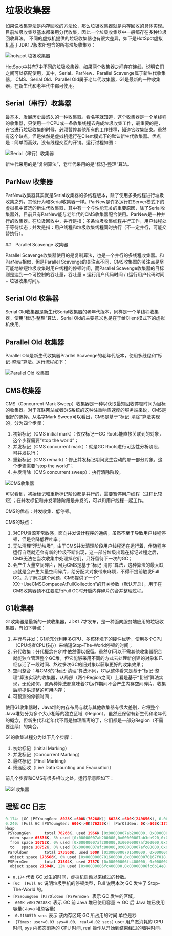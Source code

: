 # 垃圾收集器

如果说收集算法是内存回收的方法论，那么垃圾收集器就是内存回收的具体实现。目前垃圾收集器基本都采用分代收集，因此一个垃圾收集器中一般都存在多种垃圾回收算法。
不同的虚拟机提供的垃圾收集器也有很大差异，如下是HotSpot虚拟机基于JDK1.7版本所包含的所有垃圾收集器：

![hotspot 垃圾收集器](../img/hotspot-gc.jpg)

HotSpot中共有7中不同的垃圾收集器，如果两个收集器之间存在连线，说明它们之间可以搭配使用，其中，Serial、ParNew、Parallel Scavenge属于新生代收集器，
CMS、Serial Old、Parallel Old属于老年代收集器，G1是最新的一种收集器，在新生代和老年代中都可使用。

## Serial（串行）收集器

最基本、发展历史最悠久的一种收集器。看名字就知道，这个收集器是一个单线程的收集器，只使用一个CPU或一条收集线程去完成垃圾收集工作，最重要的是，
在它进行垃圾收集的时候，必须暂停其他所有的工作线程，知道它收集结束。虽然有这个缺点，但是依然是虚拟机运行在Client模式下的默认新生代收集器。优点是：简单而高效，没有线程交互的开销。运行过程如图：

![Serial（串行）收集器](../img/serial.jpg)

新生代采用的是“复制算法”，老年代采用的是“标记-整理”算法。

## ParNew 收集器

ParNew收集器其实就是Serial收集器的多线程版本，除了使用多条线程进行垃圾收集之外，其他行为和Serial收集器一样。ParNew是许多运行在Server模式下的虚拟机中首选的新生代收集器，其中有一个与性能无关的重要原因，除了Serial收集器外，目前只有ParNew能与老年代的CMS收集器配合使用。ParNew是一种并行的收集器。在垃圾回收中，并行是指：多条垃圾收集线程并行工作，用户线程处于等待状态；并发是指：用户线程和垃圾收集线程同时执行（不一定并行，可能交替执行）。

##　Parallel Scavenge 收集器

Parallel Scavenge收集器使用的是复制算法，也是一个并行的多线程收集器。和ParNew相似，但是Parallel Scavenge的关注点不同，CMS收集器的关注点是尽可能地缩短垃圾收集时用户线程的停顿时间，而Parallel Scavenge收集器的目标则是达到一个可控制的吞吐量，吞吐量 = 运行用户代码时间 / (运行用户代码时间 + 垃圾收集时间)。

## Serial Old 收集器

Serial Old收集器是新生代Serial收集器的老年代版本，同样是一个单线程收集器，使用“标记-整理”算法，Serial Old的主要意义也是在于给Client模式下的虚拟机使用。


## Parallel Old 收集器

Parallel Old是新生代收集器Prarllel Scavenge的老年代版本，使用多线程和“标记-整理”算法。运行流程如下：

![Parallel Old 收集器](../img/parallel-old.png)

## CMS收集器
CMS（Concurrent Mark Sweep）收集器是一种以获取最短回收停顿时间为目标的收集器。对于互联网站或者B/S系统的这种注重响应速度的服务端来说，CMS是很好的选择。从名字Mark Sweep可以看出，CMS是基于“标记-清除”算法实现的，分为四个步骤：

1. 初始标记（CMS initial mark）：仅仅标记一GC Roots能直接关联到的对象，这个步骤需要“stop the world”；
2. 并发标记（CMS concurrent mark）：就是GC Roots进行可达性分析阶段，可并发执行；
3. 重新标记（CMS remark）：修正并发标记期间发生变动的那一部分对象，这个步骤需要“stop the world”；
4. 并发清除（CMS concurrent sweep）：执行清除阶段。

![CMS收集器](../img/cms.png)

可以看到，初始标记和重新标记阶段都是并行的，需要暂停用户线程（过程比较短）；在并发标记和并发清除阶段是并发的，可以和用户线程一起工作。

CMS的优点：并发收集、低停顿。

CMS的缺点：

1. 对CPU资源非常敏感，面向并发设计程序的通病，虽然不至于导致用户线程停顿，但是会降低吞吐率；
2. 无法清理“浮动垃圾”，由于CMS并发清理阶段用户线程还在运行着，伴随程序运行自然就还会有新的垃圾不断出现，这一部分垃圾出现在标记过程之后，CMS无法在当次收集中处理掉它们，只好留待下一次的GC；
3. 会产生大量空间碎片，因为CMS是基于“标记-清除”算法，这种算法的最大缺点就是会产生大量空间碎片，给分配大对象带来麻烦，不得不提前触发Full GC。为了解决这个问题，CMS提供了一个“-XX:+UseCMSCompaceAtFullCollection”的开关参数（默认开启），用于在CMS收集器顶不住要进行Full GC时开启内存碎片的合并整理过程。

## G1收集器

G1收集器是最新的一款收集器，JDK1.7才发布，是一种面向服务端应用的垃圾收集器，有如下特点：

1. 并行与并发：G1能充分利用多CPU、多核环境下的硬件优势，使用多个CPU（CPU或者CPU核心）来缩短Stop-The-World停顿的时间；
2. 分代收集：分代概念在G1中依然得以保留。虽然G1可以不需其他收集器配合就能独立管理整个GC堆，但它能够采用不同的方式去处理新创建的对象和已经存活了一段时间、熬过多次GC的旧对象以获取更好的收集效果；
3. 空间整合：与CMS的“标记-清理”算法不同，G1从整体看来是基于“标记-整理”算法实现的收集器，从局部（两个Region之间）上看是基于“复制”算法实现，无论如何，这两种算法都意味着G1运作期间不会产生内存空间碎片，收集后能提供规整的可用内存；
4. 可预测的停顿时间；

使用G1收集器时，Java堆的内存布局与就与其他收集器有很大差别，它将整个Java堆划分为多个大小相等的独立区域（Region），虽然还保留有新生代和老年代的概念，但新生代和老年代不再是物理隔离的了，它们都是一部分Region（不需要连续）的集合。

G1的收集过程分为以下几个步骤：

1. 初始标记（Initial Marking）
2. 并发标记（Concurrent Marking）
3. 最终标记（Final Marking）
4. 筛选回收（Live Data Counting and Evacuation）

前几个步骤和CMS有很多相似之处。运行示意图如下：

![G1收集器](../img/G1.png)

## 理解 GC 日志
 
```java
0.174: [GC [PSYoungGen: 8028K->600K(76288K)] 8028K->600K(249856K), 0.0658845 secs] [Times: user=0.13 sys=0.00, real=0.07 secs] 
0.240: [Full GC [PSYoungGen: 600K->0K(76288K)] [ParOldGen: 0K->508K(173568K)] 600K->508K(249856K) [PSPermGen: 2751K->2750K(21504K)], 0.0160570 secs] [Times: user=0.03 sys=0.00, real=0.02 secs] 
Heap
 PSYoungGen      total 76288K, used 1966K [0x00000007ab200000, 0x00000007b0700000, 0x0000000800000000)
  eden space 65536K, 3% used [0x00000007ab200000,0x00000007ab3eb920,0x00000007af200000)
  from space 10752K, 0% used [0x00000007af200000,0x00000007af200000,0x00000007afc80000)
  to   space 10752K, 0% used [0x00000007afc80000,0x00000007afc80000,0x00000007b0700000)
 ParOldGen       total 173568K, used 508K [0x0000000701600000, 0x000000070bf80000, 0x00000007ab200000)
  object space 173568K, 0% used [0x0000000701600000,0x000000070167f018,0x000000070bf80000)
 PSPermGen       total 21504K, used 2757K [0x00000006fc400000, 0x00000006fd900000, 0x0000000701600000)
  object space 21504K, 12% used [0x00000006fc400000,0x00000006fc6b14e8,0x00000006fd900000)
```

+ `0.174`   代表 GC 发生的时间，虚拟机启动以来经过的秒数。
+ `[GC  [Full GC` 说明垃圾手机的停顿类型，Full 说明本次 GC 发生了 Stop-The-World 的。
+ `[PSYoungGen [ParOldGen [PSPermGen ` 表示 GC 发生的区域。
+ ` 600K->0K(76288K)` 表示 GC 前 Java 堆已使用容量 -> GC 后 Java 堆已使用容量( Java 堆总容量)
+ ` 0.0160570 secs` 表示 该内存区域 GC 所占用的时间 单位是秒
+ ` [Times: user=0.03 sys=0.00, real=0.02 secs]` user 用户态消耗的 CPU 时间, sys 内核态消耗的 CPU 时间, real 操作从开始到结束经过的墙钟时间。